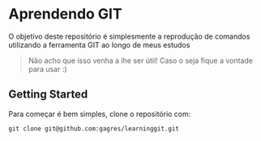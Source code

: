 # Aprendendo GIT

O objetivo deste repositório é simplesmente a reprodução de comandos utilizando a ferramenta GIT ao longo de meus estudos

> Não acho que isso venha a lhe ser útil!
> Caso o seja fique a vontade para usar :)

## Getting Started
Para começar é bem simples, clone o repositório com:
```
git clone git@github.com:gagres/learninggit.git
```
